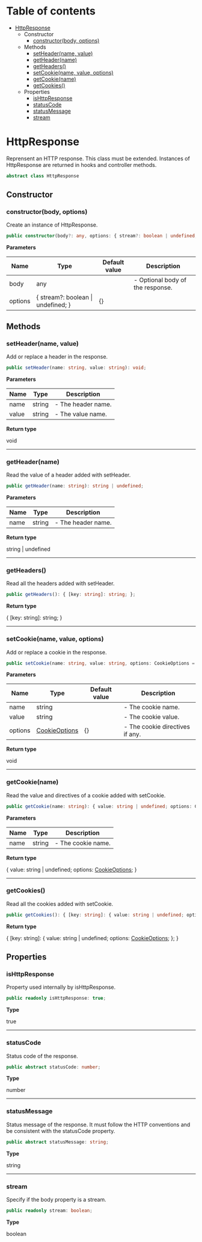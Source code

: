 # Table of contents

* [HttpResponse][ClassDeclaration-6]
    * Constructor
        * [constructor(body, options)][Constructor-6]
    * Methods
        * [setHeader(name, value)][MethodDeclaration-0]
        * [getHeader(name)][MethodDeclaration-1]
        * [getHeaders()][MethodDeclaration-2]
        * [setCookie(name, value, options)][MethodDeclaration-3]
        * [getCookie(name)][MethodDeclaration-4]
        * [getCookies()][MethodDeclaration-5]
    * Properties
        * [isHttpResponse][PropertyDeclaration-10]
        * [statusCode][PropertyDeclaration-11]
        * [statusMessage][PropertyDeclaration-12]
        * [stream][PropertyDeclaration-13]

# HttpResponse

Reprensent an HTTP response. This class must be extended.
Instances of HttpResponse are returned in hooks and controller
methods.

```typescript
abstract class HttpResponse
```
## Constructor

### constructor(body, options)

Create an instance of HttpResponse.

```typescript
public constructor(body?: any, options: { stream?: boolean | undefined; } = {});
```

**Parameters**

| Name    | Type                                   | Default value | Description                      |
| ------- | -------------------------------------- | ------------- | -------------------------------- |
| body    | any                                    |               | - Optional body of the response. |
| options | { stream?: boolean &#124; undefined; } | {}            |                                  |

## Methods

### setHeader(name, value)

Add or replace a header in the response.

```typescript
public setHeader(name: string, value: string): void;
```

**Parameters**

| Name  | Type   | Description        |
| ----- | ------ | ------------------ |
| name  | string | - The header name. |
| value | string | - The value name.  |

**Return type**

void

----------

### getHeader(name)

Read the value of a header added with setHeader.

```typescript
public getHeader(name: string): string | undefined;
```

**Parameters**

| Name | Type   | Description        |
| ---- | ------ | ------------------ |
| name | string | - The header name. |

**Return type**

string | undefined

----------

### getHeaders()

Read all the headers added with setHeader.

```typescript
public getHeaders(): { [key: string]: string; };
```

**Return type**

{ [key: string]: string; }

----------

### setCookie(name, value, options)

Add or replace a cookie in the response.

```typescript
public setCookie(name: string, value: string, options: CookieOptions = {}): void;
```

**Parameters**

| Name    | Type                                    | Default value | Description                     |
| ------- | --------------------------------------- | ------------- | ------------------------------- |
| name    | string                                  |               | - The cookie name.              |
| value   | string                                  |               | - The cookie value.             |
| options | [CookieOptions][InterfaceDeclaration-2] | {}            | - The cookie directives if any. |

**Return type**

void

----------

### getCookie(name)

Read the value and directives of a cookie added with setCookie.

```typescript
public getCookie(name: string): { value: string | undefined; options: CookieOptions; };
```

**Parameters**

| Name | Type   | Description        |
| ---- | ------ | ------------------ |
| name | string | - The cookie name. |

**Return type**

{ value: string | undefined; options: [CookieOptions][InterfaceDeclaration-2]; }

----------

### getCookies()

Read all the cookies added with setCookie.

```typescript
public getCookies(): { [key: string]: { value: string | undefined; options: CookieOptions; }; };
```

**Return type**

{ [key: string]: { value: string | undefined; options: [CookieOptions][InterfaceDeclaration-2]; }; }

## Properties

### isHttpResponse

Property used internally by isHttpResponse.

```typescript
public readonly isHttpResponse: true;
```

**Type**

true

----------

### statusCode

Status code of the response.

```typescript
public abstract statusCode: number;
```

**Type**

number

----------

### statusMessage

Status message of the response. It must follow the HTTP conventions
and be consistent with the statusCode property.

```typescript
public abstract statusMessage: string;
```

**Type**

string

----------

### stream

Specify if the body property is a stream.

```typescript
public readonly stream: boolean;
```

**Type**

boolean

[ClassDeclaration-6]: httpresponse.md#httpresponse
[Constructor-6]: httpresponse.md#constructorbody-options
[MethodDeclaration-0]: httpresponse.md#setheadername-value
[MethodDeclaration-1]: httpresponse.md#getheadername
[MethodDeclaration-2]: httpresponse.md#getheaders
[MethodDeclaration-3]: httpresponse.md#setcookiename-value-options
[InterfaceDeclaration-2]: ../index.md#cookieoptions
[MethodDeclaration-4]: httpresponse.md#getcookiename
[InterfaceDeclaration-2]: ../index.md#cookieoptions
[MethodDeclaration-5]: httpresponse.md#getcookies
[InterfaceDeclaration-2]: ../index.md#cookieoptions
[PropertyDeclaration-10]: httpresponse.md#ishttpresponse
[PropertyDeclaration-11]: httpresponse.md#statuscode
[PropertyDeclaration-12]: httpresponse.md#statusmessage
[PropertyDeclaration-13]: httpresponse.md#stream